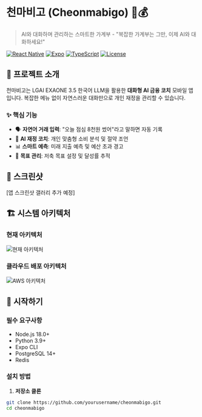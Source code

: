 # 천마비고 (Cheonmabigo) 🤖💰
> AI와 대화하며 관리하는 스마트한 가계부 - "복잡한 가계부는 그만, 이제 AI와 대화하세요!"

[![React Native](https://img.shields.io/badge/React_Native-0.81.4-61DAFB?logo=react)]()
[![Expo](https://img.shields.io/badge/Expo-54.0.10-000020?logo=expo)]()
[![TypeScript](https://img.shields.io/badge/TypeScript-5.9.2-3178C6?logo=typescript)]()
[![License](https://img.shields.io/badge/license-MIT-blue)]()

## 🎯 프로젝트 소개

천마비고는 LGAI EXAONE 3.5 한국어 LLM을 활용한 **대화형 AI 금융 코치** 모바일 앱입니다.
복잡한 메뉴 없이 자연스러운 대화만으로 개인 재정을 관리할 수 있습니다.

### ✨ 핵심 기능
- 🗣️ **자연어 거래 입력**: "오늘 점심 8천원 썼어"라고 말하면 자동 기록
- 🤖 **AI 재정 코치**: 개인 맞춤형 소비 분석 및 절약 조언
- 📊 **스마트 예측**: 미래 지출 예측 및 예산 초과 경고
- 🎯 **목표 관리**: 저축 목표 설정 및 달성률 추적

## 📸 스크린샷
[앱 스크린샷 갤러리 추가 예정]

## 🏗️ 시스템 아키텍처

### 현재 아키텍처
![현재 아키텍처](./docs/images/current_architecture.png)

### 클라우드 배포 아키텍처
![AWS 아키텍처](./docs/images/aws_architecture.png)

## 🚀 시작하기

### 필수 요구사항
- Node.js 18.0+
- Python 3.9+
- Expo CLI
- PostgreSQL 14+
- Redis

### 설치 방법

1. **저장소 클론**
```bash
git clone https://github.com/yourusername/cheonmabigo.git
cd cheonmabigo
